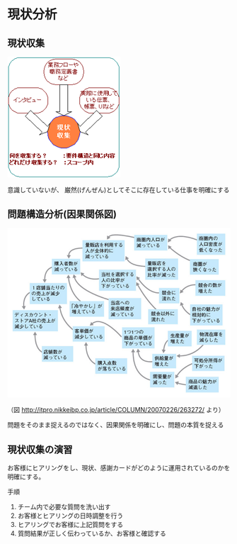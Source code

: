 # 現状分析

## 現状収集

![y08.1.png](images/y08.1.png)

意識していないが、 巌然(げんぜん)としてそこに存在している仕事を明確にする

## 問題構造分析(因果関係図)

![y08.png](images/y08.png)

（図 http://itpro.nikkeibp.co.jp/article/COLUMN/20070226/263272/ より）


問題をそのまま捉えるのではなく、因果関係を明確にし、問題の本質を捉える

## 現状収集の演習

お客様にヒアリングをし、現状、感謝カードがどのように運用されているのかを明確にする。

手順
1. チーム内で必要な質問を洗い出す
1. お客様とヒアリングの日時調整を行う
1. ヒアリングでお客様に上記質問をする
1. 質問結果が正しく伝わっているか、お客様と確認する
